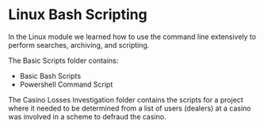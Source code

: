 # Linux Bash Scripting
In the Linux module we learned how to use the command line extensively to perform searches, archiving, and scripting. 

The Basic Scripts folder contains:
  * Basic Bash Scripts
  * Powershell Command Script

The Casino Losses Investigation folder contains the scripts for a project where it needed to be determined from a list of users (dealers) at a casino was involved in 
a scheme to defraud the casino.
